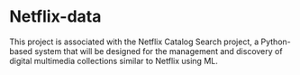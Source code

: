 # Netflix-data

This project is associated with the Netflix Catalog Search project, a
Python-based system that will be designed for the management and discovery of
digital multimedia collections similar to Netflix using ML. 
